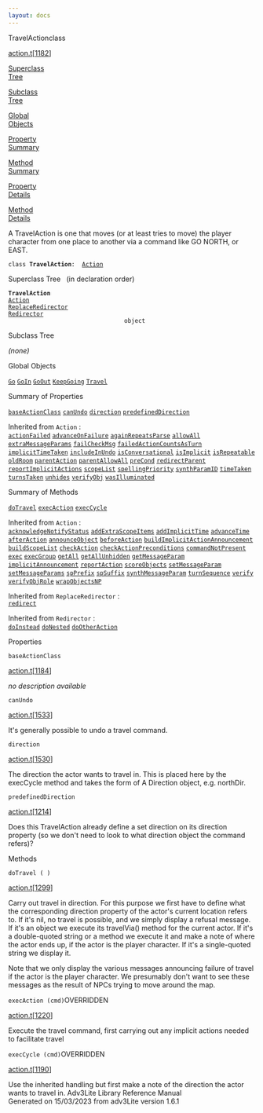```yaml
---
layout: docs
---
```

<span class="title">TravelAction</span><span class="type">class</span>

[action.t](../file/action.t.html)\[[1182](../source/action.t.html#1182)\]

[Superclass  
Tree](#_SuperClassTree_)

[Subclass  
Tree](#_SubClassTree_)

[Global  
Objects](#_ObjectSummary_)

[Property  
Summary](#_PropSummary_)

[Method  
Summary](#_MethodSummary_)

[Property  
Details](#_Properties_)

[Method  
Details](#_Methods_)



A TravelAction is one that moves (or at least tries to move) the player
character from one place to another via a command like GO NORTH, or
EAST.

`class `**`TravelAction`**` :   `[`Action`](../object/Action.html)



<span id="_SuperClassTree_"></span>



<span class="hdln">Superclass Tree</span>   (in declaration order)



**`TravelAction`**  
[`Action`](../object/Action.html)  
[`ReplaceRedirector`](../object/ReplaceRedirector.html)  
[`Redirector`](../object/Redirector.html)  
`                                 object`  
<span id="_SubClassTree_"></span>



<span class="hdln">Subclass Tree</span>  



*(none)* <span id="_ObjectSummary_"></span>



<span class="hdln">Global Objects</span>  



[`Go`](../object/Go.html) [`GoIn`](../object/GoIn.html) [`GoOut`](../object/GoOut.html) [`KeepGoing`](../object/KeepGoing.html) [`Travel`](../object/Travel.html)
<span id="_PropSummary_"></span>



<span class="hdln">Summary of Properties</span>  



[`baseActionClass`](#baseActionClass) [`canUndo`](#canUndo) [`direction`](#direction) [`predefinedDirection`](#predefinedDirection)

Inherited from `Action` :  
[`actionFailed`](../object/Action.html#actionFailed) [`advanceOnFailure`](../object/Action.html#advanceOnFailure) [`againRepeatsParse`](../object/Action.html#againRepeatsParse) [`allowAll`](../object/Action.html#allowAll) [`extraMessageParams`](../object/Action.html#extraMessageParams) [`failCheckMsg`](../object/Action.html#failCheckMsg) [`failedActionCountsAsTurn`](../object/Action.html#failedActionCountsAsTurn) [`implicitTimeTaken`](../object/Action.html#implicitTimeTaken) [`includeInUndo`](../object/Action.html#includeInUndo) [`isConversational`](../object/Action.html#isConversational) [`isImplicit`](../object/Action.html#isImplicit) [`isRepeatable`](../object/Action.html#isRepeatable) [`oldRoom`](../object/Action.html#oldRoom) [`parentAction`](../object/Action.html#parentAction) [`parentAllowAll`](../object/Action.html#parentAllowAll) [`preCond`](../object/Action.html#preCond) [`redirectParent`](../object/Action.html#redirectParent) [`reportImplicitActions`](../object/Action.html#reportImplicitActions) [`scopeList`](../object/Action.html#scopeList) [`spellingPriority`](../object/Action.html#spellingPriority) [`synthParamID`](../object/Action.html#synthParamID) [`timeTaken`](../object/Action.html#timeTaken) [`turnsTaken`](../object/Action.html#turnsTaken) [`unhides`](../object/Action.html#unhides) [`verifyObj`](../object/Action.html#verifyObj) [`wasIlluminated`](../object/Action.html#wasIlluminated)
<span id="_MethodSummary_"></span>



<span class="hdln">Summary of Methods</span>  



[`doTravel`](#doTravel) [`execAction`](#execAction) [`execCycle`](#execCycle)

Inherited from `Action` :  
[`acknowledgeNotifyStatus`](../object/Action.html#acknowledgeNotifyStatus) [`addExtraScopeItems`](../object/Action.html#addExtraScopeItems) [`addImplicitTime`](../object/Action.html#addImplicitTime) [`advanceTime`](../object/Action.html#advanceTime) [`afterAction`](../object/Action.html#afterAction) [`announceObject`](../object/Action.html#announceObject) [`beforeAction`](../object/Action.html#beforeAction) [`buildImplicitActionAnnouncement`](../object/Action.html#buildImplicitActionAnnouncement) [`buildScopeList`](../object/Action.html#buildScopeList) [`checkAction`](../object/Action.html#checkAction) [`checkActionPreconditions`](../object/Action.html#checkActionPreconditions) [`commandNotPresent`](../object/Action.html#commandNotPresent) [`exec`](../object/Action.html#exec) [`execGroup`](../object/Action.html#execGroup) [`getAll`](../object/Action.html#getAll) [`getAllUnhidden`](../object/Action.html#getAllUnhidden) [`getMessageParam`](../object/Action.html#getMessageParam) [`implicitAnnouncement`](../object/Action.html#implicitAnnouncement) [`reportAction`](../object/Action.html#reportAction) [`scoreObjects`](../object/Action.html#scoreObjects) [`setMessageParam`](../object/Action.html#setMessageParam) [`setMessageParams`](../object/Action.html#setMessageParams) [`spPrefix`](../object/Action.html#spPrefix) [`spSuffix`](../object/Action.html#spSuffix) [`synthMessageParam`](../object/Action.html#synthMessageParam) [`turnSequence`](../object/Action.html#turnSequence) [`verify`](../object/Action.html#verify) [`verifyObjRole`](../object/Action.html#verifyObjRole) [`wrapObjectsNP`](../object/Action.html#wrapObjectsNP)

Inherited from `ReplaceRedirector` :  
[`redirect`](../object/ReplaceRedirector.html#redirect)

Inherited from `Redirector` :  
[`doInstead`](../object/Redirector.html#doInstead) [`doNested`](../object/Redirector.html#doNested) [`doOtherAction`](../object/Redirector.html#doOtherAction)

<span id="_Properties_"></span>



<span class="hdln">Properties</span>  



<span id="baseActionClass"></span>

`baseActionClass`

[action.t](../file/action.t.html)\[[1184](../source/action.t.html#1184)\]



*no description available*



<span id="canUndo"></span>

`canUndo`

[action.t](../file/action.t.html)\[[1533](../source/action.t.html#1533)\]



It's generally possible to undo a travel command.



<span id="direction"></span>

`direction`

[action.t](../file/action.t.html)\[[1530](../source/action.t.html#1530)\]



The direction the actor wants to travel in. This is placed here by the
execCycle method and takes the form of A Direction object, e.g.
northDir.



<span id="predefinedDirection"></span>

`predefinedDirection`

[action.t](../file/action.t.html)\[[1214](../source/action.t.html#1214)\]



Does this TravelAction already define a set direction on its direction
property (so we don't need to look to what direction object the command
refers)?



<span id="_Methods_"></span>



<span class="hdln">Methods</span>  



<span id="doTravel"></span>

`doTravel ( )`

[action.t](../file/action.t.html)\[[1299](../source/action.t.html#1299)\]



Carry out travel in direction. For this purpose we first have to define
what the corresponding direction property of the actor's current
location refers to. If it's nil, no travel is possible, and we simply
display a refusal message. If it's an object we execute its travelVia()
method for the current actor. If it's a double-quoted string or a method
we execute it and make a note of where the actor ends up, if the actor
is the player character. If it's a single-quoted string we display it.

Note that we only display the various messages announcing failure of
travel if the actor is the player character. We presumably don't want to
see these messages as the result of NPCs trying to move around the map.



<span id="execAction"></span>

`execAction (cmd)`<span class="rem">OVERRIDDEN</span>

[action.t](../file/action.t.html)\[[1220](../source/action.t.html#1220)\]



Execute the travel command, first carrying out any implicit actions
needed to facilitate travel



<span id="execCycle"></span>

`execCycle (cmd)`<span class="rem">OVERRIDDEN</span>

[action.t](../file/action.t.html)\[[1190](../source/action.t.html#1190)\]



Use the inherited handling but first make a note of the direction the
actor wants to travel in.
Adv3Lite Library Reference Manual  
Generated on 15/03/2023 from adv3Lite version 1.6.1


